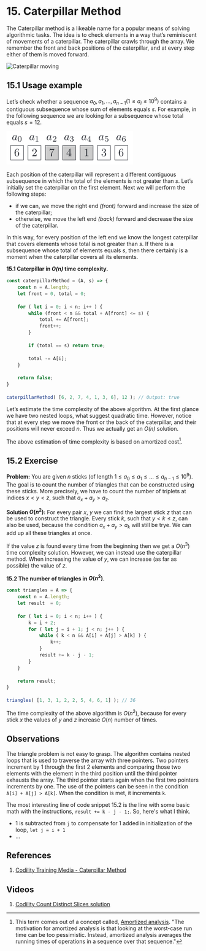 # 15. Caterpillar Method

The Caterpillar method is a likeable name for a popular means of solving algorithmic tasks. The idea is to check elements in a way that’s reminiscent of movements of a caterpillar. The caterpillar crawls through the array. We remember the front and back positions of the caterpillar, and at every step either of them is moved forward.

![Caterpillar moving](/.attachments/moving-caterpillar.gif)

## 15.1 Usage example

Let’s check whether a sequence ${a_0, a_1, \dots, a_{n − 1} (1 \leq a_i \leq 10^9)}$ contains a contiguous subsequence whose sum of elements equals $s$. For example, in the following sequence we are looking for a subsequence whose total equals $s = 12$.

![Sub-sequence in a sequence](/.attachments/caterpillar-sequence.png)


Each position of the caterpillar will represent a different contiguous subsequence in which the total of the elements is not greater than $s$. Let’s initially set the caterpillar on the first element. Next we will perform the following steps:

 - if we can, we move the right end _(front)_ forward and increase the size of the caterpillar;
 - otherwise, we move the left end _(back)_ forward and decrease the size of the caterpillar.

 In this way, for every position of the left end we know the longest caterpillar that covers elements whose total is not greater than $s$. If there is a subsequence whose total of elements equals $s$, then there certainly is a moment when the caterpillar covers all its elements.

**15.1 Caterpillar in _O(n)_ time complexity.**
```js
const caterpillarMethod = (A, s) => {
    const n = A.length;
    let front = 0, total = 0;

    for ( let i = 0; i < n; i++ ) {
        while (front < n && total + A[front] <= s) {
            total += A[front];
            front++;
        }

        if (total == s) return true;

        total -= A[i];
    }

    return false;
}

caterpillarMethod( [6, 2, 7, 4, 1, 3, 6], 12 ); // Output: true
```

Let’s estimate the time complexity of the above algorithm. At the first glance we have two nested loops, what suggest quadratic time. However, notice that at every step we move the front or the back of the caterpillar, and their positions will never exceed $n$. Thus we actually get an _O(n)_ solution.

The above estimation of time complexity is based on amortized cost[^1].

## 15.2 Exercise

**Problem:** You are given $n$ sticks (of length ${1 \leq a_0 \leq a_1 \leq \dots \leq a_{n − 1} \leq 10^9}$). The goal is to count the number of triangles that can be constructed using these sticks. More precisely, we have to count the number of triplets at indices ${x < y < z}$, such that ${a_x + a_y > a_z}$.

**Solution ${O(n^2)}$:** For every pair $x$, $y$ we can find the largest stick $z$ that can be used to construct the triangle. Every stick $k$, such that ${y < k \leq z}$, can also be used, because the condition ${a_x + a_y > a_k}$ will still be trye. We can add up all these triangles at once.

If the value $z$ is found every time from the beginning then we get a $O(n^3)$ time complexity solution. However, we can instead use the caterpillar method. When increasing the value of $y$, we can increase (as far as possible) the value of $z$.

**15.2 The number of triangles in $O(n^2)$.**
```js
const triangles = A => {
    const n = A.length;
    let result  = 0;

    for ( let i = 0; i < n; i++ ) {
        k = i + 2;
        for ( let j = i + 1; j < n; j++ ) {
            while ( k < n && A[i] + A[j] > A[k] ) {
                k++;
            }
            result += k - j - 1;
        }
    }

    return result;
}

triangles( [1, 3, 1, 2, 2, 5, 4, 6, 1] ); // 36
```

The time complexity of the above algorithm is $O(n^2)$, because for every stick $x$ the values of $y$ and $z$ increase $O(n)$ number of times.

## Observations

The triangle problem is not easy to grasp. The algorithm contains nested loops that is used to traverse the array with three pointers. Two pointers increment by 1 through the first 2 elements and comparing those two elements with the element in the third position until the third pointer exhausts the array. The third pointer starts again when the first two pointers increments by one. The use of the pointers can be seen in the condition `A[i] + A[j] > A[k]`. When the condition is met, it increments `k`.

The most interesting line of code snippet 15.2 is the line with some basic math with the instructions, `result += k - j - 1;`. So, here's what I think.

- 1 is subtracted from `j` to compensate for 1 added in initialization of the loop, `let j = i + 1`
- ...

## References

1. [Codility Training Media - Caterpillar Method](https://codility.com/media/train/13-CaterpillarMethod.pdf)

## Videos

1. [Codility Count Distinct Slices solution](https://youtu.be/6CkGw6u0n9A)

[^1]: This term comes out of a concept called, [Amortized analysis](https://en.wikipedia.org/wiki/Amortized_analysis). "The motivation for amortized analysis is that looking at the worst-case run time can be too pessimistic. Instead, amortized analysis averages the running times of operations in a sequence over that sequence."